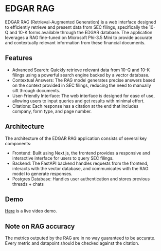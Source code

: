 # EDGAR RAG
EDGAR RAG (Retrieval-Augmented Generation) is a web interface designed to efficiently retrieve and present data from SEC filings, specifically the 10-Q and 10-K forms available through the EDGAR database. The application leverages a RAG fine-tuned on Microsoft Phi-3.5 Mini to provide accurate and contextually relevant information from these financial documents.

## Features
- Advanced Search: Quickly retrieve relevant data from 10-Q and 10-K filings using a powerful search engine backed by a vector database.
- Contextual Answers: The RAG model generates precise answers based on the context provided in SEC filings, reducing the need to manually sift through documents.
- User-Friendly Interface: The web interface is designed for ease of use, allowing users to input queries and get results with minimal effort.
- Citations: Each response has a citation at the end that includes company, form type, and page number.

## Architecture
The architecture of the EDGAR RAG application consists of several key components:

- Frontend: Built using Next.js, the frontend provides a responsive and interactive interface for users to query SEC filings.
- Backend: The FastAPI backend handles requests from the frontend, interacts with the vector database, and communicates with the RAG model to generate responses.
- Postgres Database: Handles user authentication and stores previous threads + chats

## Demo
[Here](https://youtu.be/o2st_zpSYvY) is a live video demo.

## Note on RAG accuracy
The metrics outputed by the RAG are in no way guaranteed to be accurate. Every metric and datapoint should be checked against the citation.